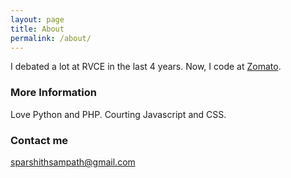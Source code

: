 ```yaml
---
layout: page
title: About
permalink: /about/
---
```


I debated a lot at RVCE in the last 4 years. Now, I code at <a href="http://zomato.com">Zomato</a>.

### More Information

Love Python and PHP. Courting Javascript and CSS.  

### Contact me

[sparshithsampath@gmail.com](mailto:email@domain.com)
